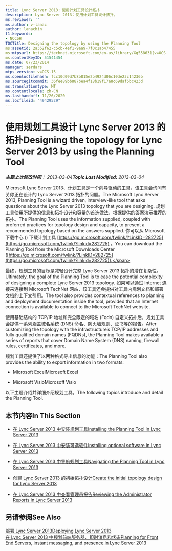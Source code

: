 ```yaml
---
title: Lync Server 2013：使用计划工具设计拓扑
description: Lync Server 2013：使用计划工具设计拓扑。
ms.reviewer: ''
ms.author: v-lanac
author: lanachin
f1.keywords:
- NOCSH
TOCTitle: Designing the topology by using the Planning Tool
ms:assetid: 2a352f62-c5cb-4ef1-9aa9-7f0c1ab47455
ms:mtpsurl: https://technet.microsoft.com/en-us/library/Gg558631(v=OCS.15)
ms:contentKeyID: 51541454
ms.date: 07/23/2014
manager: serdars
mtps_version: v=OCS.15
ms.openlocfilehash: fcc10d09d7b8b815e2b4924d06c10de23c14236b
ms.sourcegitcommit: 36fee89bb887bea4f18b19f17a8c69daf5bc423d
ms.translationtype: MT
ms.contentlocale: zh-CN
ms.lasthandoff: 11/26/2020
ms.locfileid: "49429529"
---
```

# <a name="designing-the-topology-for-lync-server-2013-by-using-the-planning-tool"></a><span data-ttu-id="110b1-103">使用规划工具设计 Lync Server 2013 的拓扑</span><span class="sxs-lookup"><span data-stu-id="110b1-103">Designing the topology for Lync Server 2013 by using the Planning Tool</span></span>

<div data-xmlns="http://www.w3.org/1999/xhtml">

<div class="topic" data-xmlns="http://www.w3.org/1999/xhtml" data-msxsl="urn:schemas-microsoft-com:xslt" data-cs="https://msdn.microsoft.com/">

<div data-asp="https://msdn2.microsoft.com/asp">



</div>

<div id="mainSection">

<div id="mainBody"><span data-ttu-id="110b1-104">

<span> </span></span><span class="sxs-lookup"><span data-stu-id="110b1-104">

<span> </span></span></span>

<span data-ttu-id="110b1-105">_**主题上次修改时间：** 2013-03-04_</span><span class="sxs-lookup"><span data-stu-id="110b1-105">_**Topic Last Modified:** 2013-03-04_</span></span>

<span data-ttu-id="110b1-106">Microsoft Lync Server 2013、计划工具是一个向导驱动的工具，该工具会询问有关你正在设计的 Lync Server 2013 拓扑的问题。</span><span class="sxs-lookup"><span data-stu-id="110b1-106">The Microsoft Lync Server 2013, Planning Tool is a wizard driven, interview-like tool that asks questions about the Lync Server 2013 topology that you are designing.</span></span> <span data-ttu-id="110b1-107">规划工具使用所提供的信息和拓扑设计和容量的首选做法，根据提供的答案演示推荐的拓扑。</span><span class="sxs-lookup"><span data-stu-id="110b1-107">The Planning Tool uses the information supplied, coupled with preferred practices for topology design and capacity, to present a recommended topology based on the answers supplied.</span></span> <span data-ttu-id="110b1-108">你可以从 Microsoft 下载中心 () 下载计划工具 [https://go.microsoft.com/fwlink/?LinkID=282725](https://go.microsoft.com/fwlink/?linkid=282725) 。</span><span class="sxs-lookup"><span data-stu-id="110b1-108">You can download the Planning Tool from the Microsoft Downloads Center ([https://go.microsoft.com/fwlink/?LinkID=282725](https://go.microsoft.com/fwlink/?linkid=282725)).</span></span>

<span data-ttu-id="110b1-109">最终，规划工具的目标是减轻设计完整 Lync Server 2013 拓扑的潜在复杂性。</span><span class="sxs-lookup"><span data-stu-id="110b1-109">Ultimately, the goal of the Planning Tool is to ease the potential complexity of designing a complete Lync Server 2013 topology.</span></span> <span data-ttu-id="110b1-110">如果可以通过 Internet 连接来连接到 Microsoft TechNet 网站，该工具还会提供对工具内规划文档和部署文档的上下文引用。</span><span class="sxs-lookup"><span data-stu-id="110b1-110">The tool also provides contextual references to planning and deployment documentation inside the tool, provided that an Internet connection is available to connect to the Microsoft TechNet website.</span></span>

<span data-ttu-id="110b1-111">使用基础结构的 TCP/IP 地址和完全限定的域名 (Fqdn) 自定义拓扑后，规划工具会提供一系列涵盖域名系统 (DNS) 命名、防火墙规则、证书等的报告。</span><span class="sxs-lookup"><span data-stu-id="110b1-111">After customizing the topology with the infrastructure’s TCP/IP addresses and fully qualified domain names (FQDNs), the Planning Tool makes available a series of reports that cover Domain Name System (DNS) naming, firewall rules, certificates, and more.</span></span>

<span data-ttu-id="110b1-112">规划工具还提供了以两种格式导出信息的功能：</span><span class="sxs-lookup"><span data-stu-id="110b1-112">The Planning Tool also provides the ability to export information in two formats:</span></span>

  - <span data-ttu-id="110b1-113">Microsoft Excel</span><span class="sxs-lookup"><span data-stu-id="110b1-113">Microsoft Excel</span></span>

  - <span data-ttu-id="110b1-114">Microsoft Visio</span><span class="sxs-lookup"><span data-stu-id="110b1-114">Microsoft Visio</span></span>

<span data-ttu-id="110b1-115">以下主题介绍并详细介绍规划工具。</span><span class="sxs-lookup"><span data-stu-id="110b1-115">The following topics introduce and detail the Planning Tool.</span></span>

<div>

## <a name="in-this-section"></a><span data-ttu-id="110b1-116">本节内容</span><span class="sxs-lookup"><span data-stu-id="110b1-116">In This Section</span></span>

  - [<span data-ttu-id="110b1-117">在 Lync Server 2013 中安装规划工具</span><span class="sxs-lookup"><span data-stu-id="110b1-117">Installing the Planning Tool in Lync Server 2013</span></span>](lync-server-2013-installing-the-planning-tool.md)

  - [<span data-ttu-id="110b1-118">在 Lync Server 2013 中安装可选软件</span><span class="sxs-lookup"><span data-stu-id="110b1-118">Installing optional software in Lync Server 2013</span></span>](lync-server-2013-installing-optional-software.md)

  - [<span data-ttu-id="110b1-119">在 Lync Server 2013 中导航规划工具</span><span class="sxs-lookup"><span data-stu-id="110b1-119">Navigating the Planning Tool in Lync Server 2013</span></span>](lync-server-2013-navigating-the-planning-tool.md)

  - [<span data-ttu-id="110b1-120">创建 Lync Server 2013 的初始拓扑设计</span><span class="sxs-lookup"><span data-stu-id="110b1-120">Create the initial topology design for Lync Server 2013</span></span>](lync-server-2013-create-the-initial-topology-design.md)

  - [<span data-ttu-id="110b1-121">在 Lync Server 2013 中查看管理员报告</span><span class="sxs-lookup"><span data-stu-id="110b1-121">Reviewing the Administrator Reports in Lync Server 2013</span></span>](lync-server-2013-reviewing-the-administrator-reports.md)

</div>

<div>

## <a name="see-also"></a><span data-ttu-id="110b1-122">另请参阅</span><span class="sxs-lookup"><span data-stu-id="110b1-122">See Also</span></span>


[<span data-ttu-id="110b1-123">部署 Lync Server 2013</span><span class="sxs-lookup"><span data-stu-id="110b1-123">Deploying Lync Server 2013</span></span>](lync-server-2013-deploying-lync-server.md)  
[<span data-ttu-id="110b1-124">在 Lync Server 2013 中规划前端服务器、即时消息和状态</span><span class="sxs-lookup"><span data-stu-id="110b1-124">Planning for Front End Servers, instant messaging, and presence in Lync Server 2013</span></span>](lync-server-2013-planning-for-front-end-servers-instant-messaging-and-presence.md)  
  

<span data-ttu-id="110b1-125"></div>

</div>

<span> </span>

</div>

</div>

</span><span class="sxs-lookup"><span data-stu-id="110b1-125"></div>

</div>

<span> </span>

</div>

</div>

</span></span></div>


